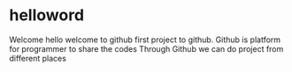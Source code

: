 # helloword
Welcome
hello welcome to github
first project to github.
Github is platform for programmer to share the codes
Through Github we can do project from different places

